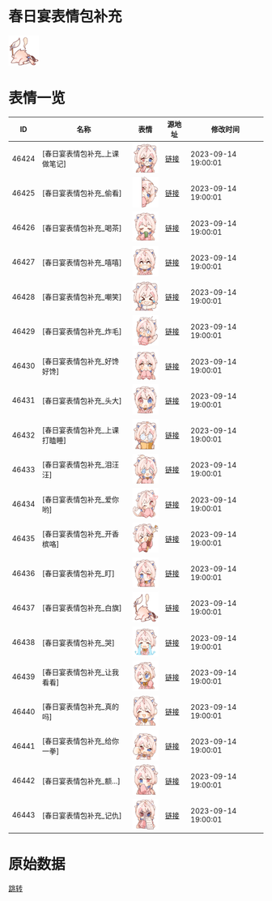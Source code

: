 # 春日宴表情包补充

<img src="./cover.png" height="60" alt="cover" />

# 表情一览

|ID|名称|表情|源地址|修改时间|
|----|----|----|----|----|
|46424|[春日宴表情包补充_上课做笔记]|<img src="./pic/046424_%5B春日宴表情包补充_上课做笔记%5D.png" height="60" alt="上课做笔记"/>|[链接](https://i0.hdslb.com/bfs/garb/5e2ebf87d640253506b8218ff7acce9342c2f0bc.png)|2023-09-14 19:00:01|
|46425|[春日宴表情包补充_偷看]|<img src="./pic/046425_%5B春日宴表情包补充_偷看%5D.png" height="60" alt="偷看"/>|[链接](https://i0.hdslb.com/bfs/garb/875f35c2ed30b505a3fb60c13c732aaf72f32bb4.png)|2023-09-14 19:00:01|
|46426|[春日宴表情包补充_喝茶]|<img src="./pic/046426_%5B春日宴表情包补充_喝茶%5D.png" height="60" alt="喝茶"/>|[链接](https://i0.hdslb.com/bfs/garb/4e1504c43febba9987d90de7d050f51c56cc3047.png)|2023-09-14 19:00:01|
|46427|[春日宴表情包补充_嘻嘻]|<img src="./pic/046427_%5B春日宴表情包补充_嘻嘻%5D.png" height="60" alt="嘻嘻"/>|[链接](https://i0.hdslb.com/bfs/garb/04fb9eb5ea4255b3ece6721e9322c30892c2fba7.png)|2023-09-14 19:00:01|
|46428|[春日宴表情包补充_嘲笑]|<img src="./pic/046428_%5B春日宴表情包补充_嘲笑%5D.png" height="60" alt="嘲笑"/>|[链接](https://i0.hdslb.com/bfs/garb/220c2b6f3ad84a0adc9005be9325cc55411b1609.png)|2023-09-14 19:00:01|
|46429|[春日宴表情包补充_炸毛]|<img src="./pic/046429_%5B春日宴表情包补充_炸毛%5D.png" height="60" alt="炸毛"/>|[链接](https://i0.hdslb.com/bfs/garb/24bc923c8c504f1ae5ee9dec6b3d96b3b4ef10c5.png)|2023-09-14 19:00:01|
|46430|[春日宴表情包补充_好馋好馋]|<img src="./pic/046430_%5B春日宴表情包补充_好馋好馋%5D.png" height="60" alt="好馋好馋"/>|[链接](https://i0.hdslb.com/bfs/garb/4fc2b6fc8b5add68ae506b553e677c50fd28193e.png)|2023-09-14 19:00:01|
|46431|[春日宴表情包补充_头大]|<img src="./pic/046431_%5B春日宴表情包补充_头大%5D.png" height="60" alt="头大"/>|[链接](https://i0.hdslb.com/bfs/garb/e672b75e35ade40bd65623b9fcb6380879a8ec4b.png)|2023-09-14 19:00:01|
|46432|[春日宴表情包补充_上课打瞌睡]|<img src="./pic/046432_%5B春日宴表情包补充_上课打瞌睡%5D.png" height="60" alt="上课打瞌睡"/>|[链接](https://i0.hdslb.com/bfs/garb/79d8c3b0b827dae995b77caab62c3305c8de9eb5.png)|2023-09-14 19:00:01|
|46433|[春日宴表情包补充_泪汪汪]|<img src="./pic/046433_%5B春日宴表情包补充_泪汪汪%5D.png" height="60" alt="泪汪汪"/>|[链接](https://i0.hdslb.com/bfs/garb/fcc8bbebc6e205a45bdc22b19e209056485ffb5f.png)|2023-09-14 19:00:01|
|46434|[春日宴表情包补充_爱你哟]|<img src="./pic/046434_%5B春日宴表情包补充_爱你哟%5D.png" height="60" alt="爱你哟"/>|[链接](https://i0.hdslb.com/bfs/garb/8a3c27381ae45298557c18dd8fe3e0e403440402.png)|2023-09-14 19:00:01|
|46435|[春日宴表情包补充_开香槟咯]|<img src="./pic/046435_%5B春日宴表情包补充_开香槟咯%5D.png" height="60" alt="开香槟咯"/>|[链接](https://i0.hdslb.com/bfs/garb/91b2f2a06ffa5017bdf5325ff57a823f14e95bd6.png)|2023-09-14 19:00:01|
|46436|[春日宴表情包补充_盯]|<img src="./pic/046436_%5B春日宴表情包补充_盯%5D.png" height="60" alt="盯"/>|[链接](https://i0.hdslb.com/bfs/garb/df6ea26ec8b4f1db933ed0254c4ff9df9cdeb8f3.png)|2023-09-14 19:00:01|
|46437|[春日宴表情包补充_白旗]|<img src="./pic/046437_%5B春日宴表情包补充_白旗%5D.png" height="60" alt="白旗"/>|[链接](https://i0.hdslb.com/bfs/garb/f4c7cdecf7b3ac49b3c513f330fb2f984f6a1f18.png)|2023-09-14 19:00:01|
|46438|[春日宴表情包补充_哭]|<img src="./pic/046438_%5B春日宴表情包补充_哭%5D.png" height="60" alt="哭"/>|[链接](https://i0.hdslb.com/bfs/garb/2ef6658d24f5b65c421ece9f401838826fcc39aa.png)|2023-09-14 19:00:01|
|46439|[春日宴表情包补充_让我看看]|<img src="./pic/046439_%5B春日宴表情包补充_让我看看%5D.png" height="60" alt="让我看看"/>|[链接](https://i0.hdslb.com/bfs/garb/d26ef51ce5cc35c60fed02b2e224b66f98faa0c8.png)|2023-09-14 19:00:01|
|46440|[春日宴表情包补充_真的吗]|<img src="./pic/046440_%5B春日宴表情包补充_真的吗%5D.png" height="60" alt="真的吗"/>|[链接](https://i0.hdslb.com/bfs/garb/c1966569effc680e613d04c7fca3e8bf5594b493.png)|2023-09-14 19:00:01|
|46441|[春日宴表情包补充_给你一拳]|<img src="./pic/046441_%5B春日宴表情包补充_给你一拳%5D.png" height="60" alt="给你一拳"/>|[链接](https://i0.hdslb.com/bfs/garb/3749a16a5d098ca907fb596669a913ff4bd7974b.png)|2023-09-14 19:00:01|
|46442|[春日宴表情包补充_额...]|<img src="./pic/046442_%5B春日宴表情包补充_额...%5D.png" height="60" alt="额..."/>|[链接](https://i0.hdslb.com/bfs/garb/7da5bc0388ca70df183456d0f2e003dd96f21b38.png)|2023-09-14 19:00:01|
|46443|[春日宴表情包补充_记仇]|<img src="./pic/046443_%5B春日宴表情包补充_记仇%5D.png" height="60" alt="记仇"/>|[链接](https://i0.hdslb.com/bfs/garb/6219c8941e44e791ba589b6b691616dc63a01322.png)|2023-09-14 19:00:01|

# 原始数据

[跳转](./raw.json)

